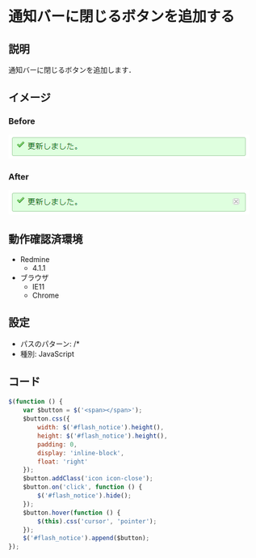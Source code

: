 # 通知バーに閉じるボタンを追加する
## 説明
通知バーに閉じるボタンを追加します．

## イメージ
### Before
![before](before.png)

### After
![after](after.png)

## 動作確認済環境
- Redmine
  - 4.1.1
- ブラウザ
  - IE11
  - Chrome

## 設定
- パスのパターン: /*
- 種別: JavaScript

## コード
```JavaScript
$(function () {
    var $button = $('<span></span>');
    $button.css({
        width: $('#flash_notice').height(),
        height: $('#flash_notice').height(),
        padding: 0,
        display: 'inline-block',
        float: 'right'
    });
    $button.addClass('icon icon-close');
    $button.on('click', function () {
        $('#flash_notice').hide();
    });
    $button.hover(function () {
        $(this).css('cursor', 'pointer');
    });
    $('#flash_notice').append($button);
});
```
